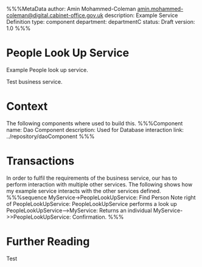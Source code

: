 %%%MetaData
author: Amin Mohammed-Coleman <amin.mohammed-coleman@digital.cabinet-office.gov.uk>
description: Example Service Definition 
type: component
department: departmentC
status: Draft
version: 1.0
%%%


# People Look Up Service

Example People look up service.

Test business service.

# Context

The following components where used to build this.
%%%Component
name: Dao Component
description: Used for Database interaction
link: ../repository/daoComponent
%%%  



# Transactions
In order to fulfil the requirements of the business service, our has to perform interaction with multiple other services. The following shows how my example service interacts with the other services defined.
%%%sequence
MyService->PeopleLookUpService: Find Person
Note right of PeopleLookUpService: PeopleLookUpService performs a look up
PeopleLookUpService-->MyService: Returns an individual
MyService->>PeopleLookUpService: Confirmation.
%%%


# Further Reading

Test	

